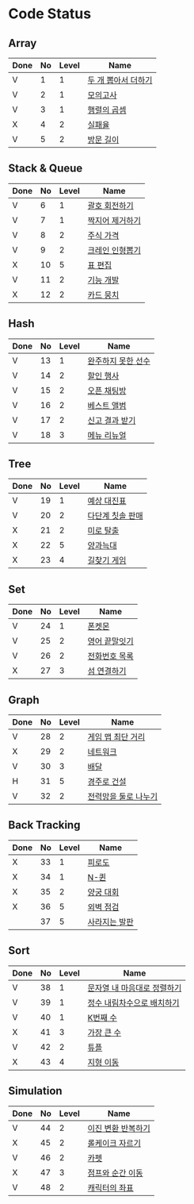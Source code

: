 # Code Status



## Array

| Done | No   | Level | Name                                                         |
| ---- | :--- | ----- | ------------------------------------------------------------ |
| V    | 1    | 1     | [두 개 뽑아서 더하기](https://school.programmers.co.kr/learn/courses/30/lessons/68644) |
| V    | 2    | 1     | [모의고사](https://school.programmers.co.kr/learn/courses/30/lessons/42840) |
| V    | 3    | 1     | [행렬의 곱셈](https://school.programmers.co.kr/learn/courses/30/lessons/12949) |
| X    | 4    | 2     | [실패율](https://school.programmers.co.kr/learn/courses/30/lessons/42889) |
| V    | 5    | 2     | [방문 길이](https://school.programmers.co.kr/learn/courses/30/lessons/49994) |



## Stack & Queue

| Done | No   | Level | Name                                                         |
| ---- | ---- | ----- | ------------------------------------------------------------ |
| V    | 6    | 1     | [괄호 회전하기](https://school.programmers.co.kr/learn/courses/30/lessons/76502) |
| V    | 7    | 1     | [짝지어 제거하기](https://school.programmers.co.kr/learn/courses/30/lessons/12973) |
| V    | 8    | 2     | [주식 가격](https://school.programmers.co.kr/learn/courses/30/lessons/42584) |
| V    | 9    | 2     | [크레인 인형뽑기](https://school.programmers.co.kr/learn/courses/30/lessons/64061) |
| X    | 10   | 5     | [표 편집](https://school.programmers.co.kr/learn/courses/30/lessons/81303) |
| V    | 11   | 2     | [기능 개발](https://school.programmers.co.kr/learn/courses/30/lessons/42586) |
| X    | 12   | 2     | [카드 뭉치](https://school.programmers.co.kr/learn/courses/30/lessons/159994) |



## Hash

| Done | No   | Level | Name                                                         |
| ---- | ---- | ----- | ------------------------------------------------------------ |
| V    | 13   | 1     | [완주하지 못한 선수](https://school.programmers.co.kr/learn/courses/30/lessons/42576) |
| V    | 14   | 2     | [할인 행사](https://school.programmers.co.kr/learn/courses/30/lessons/131127) |
| V    | 15   | 2     | [오픈 채팅방](https://school.programmers.co.kr/learn/courses/30/lessons/42888) |
| V    | 16   | 2     | [베스트 앨범](https://school.programmers.co.kr/learn/courses/30/lessons/42579) |
| V    | 17   | 2     | [신고 결과 받기](https://school.programmers.co.kr/learn/courses/30/lessons/92334) |
| V    | 18   | 3     | [메뉴 리뉴얼](https://school.programmers.co.kr/learn/courses/30/lessons/72411) |



## Tree

|Done| No   | Level | Name                                                         |
| ---- | ---- | ----- | ------------------------------------------------------------ |
|V| 19   | 1     | [예상 대진표](https://school.programmers.co.kr/learn/courses/30/lessons/12985) |
|V| 20   | 2     | [다단계 칫솔 판매](https://school.programmers.co.kr/learn/courses/30/lessons/77486) |
|X| 21   | 2     | [미로 탈출](https://school.programmers.co.kr/learn/courses/30/lessons/159993) |
|X| 22   | 5     | [양과늑대](https://school.programmers.co.kr/learn/courses/30/lessons/92343) |
|X| 23   | 4     | [길찾기 게임](https://school.programmers.co.kr/learn/courses/30/lessons/42892) |


## Set

|Done| No   | Level | Name                                                         |
| ---- | ---- | ----- | ------------------------------------------------------------ |
|V| 24   | 1     | [폰켓몬](https://school.programmers.co.kr/learn/courses/30/lessons/1845) |
|V| 25   | 2     | [영어 끝말잇기](https://school.programmers.co.kr/learn/courses/30/lessons/12981) |
|V| 26   | 2     | [전화번호 목록](https://school.programmers.co.kr/learn/courses/30/lessons/42577) |
|X| 27   | 3     | [섬 연결하기](https://school.programmers.co.kr/learn/courses/30/lessons/42861) |


## Graph

|Done| No   | Level | Name                                                         |
|----| ---- | ----- | ------------------------------------------------------------ |
|V| 28   | 2     | [게임 맵 최단 거리](https://school.programmers.co.kr/learn/courses/30/lessons/1844) |
|X| 29   | 2     | [네트워크](https://school.programmers.co.kr/learn/courses/30/lessons/43162) |
|V| 30   | 3     | [배달](https://school.programmers.co.kr/learn/courses/30/lessons/12978) |
|H| 31   | 5     | [경주로 건설](https://school.programmers.co.kr/learn/courses/30/lessons/67259) |
|V| 32   | 2     | [전력망을 둘로 나누기](https://school.programmers.co.kr/learn/courses/30/lessons/86971) |


## Back Tracking

|Done| No   | Level | Name                                                         |
|----| ---- | ----- | ------------------------------------------------------------ |
|X| 33   | 1     | [피로도](https://school.programmers.co.kr/learn/courses/30/lessons/87946) |
|X| 34   | 1     | [N-퀸](https://school.programmers.co.kr/learn/courses/30/lessons/12952) |
|X| 35   | 2     | [양궁 대회](https://school.programmers.co.kr/learn/courses/30/lessons/92342) |
|X| 36   | 5     | [외벽 점검](https://school.programmers.co.kr/learn/courses/30/lessons/60062) |
|| 37   | 5     | [사라지는 발판](https://school.programmers.co.kr/learn/courses/30/lessons/92345) |


## Sort

|Done| No   | Level | Name                                                         |
|----| ---- | ----- | ------------------------------------------------------------ |
|V| 38   | 1     | [문자열 내 마음대로 정렬하기](https://school.programmers.co.kr/learn/courses/30/lessons/12915) |
|V| 39   | 1     | [정수 내림차수으로 배치하기](https://school.programmers.co.kr/learn/courses/30/lessons/12933) |
|V| 40   | 1     | [K번째 수](https://school.programmers.co.kr/learn/courses/30/lessons/42748) |
|X| 41   | 3     | [가장 큰 수](https://school.programmers.co.kr/learn/courses/30/lessons/42746) |
|V| 42   | 2     | [튜플](https://school.programmers.co.kr/learn/courses/30/lessons/64065) |
|X| 43   | 4     | [지형 이동](https://school.programmers.co.kr/learn/courses/30/lessons/62050) |


## Simulation

|Done| No   | Level | Name                                                         |
|----| ---- | ----- | ------------------------------------------------------------ |
|V| 44   | 2     | [이진 변환 반복하기](https://school.programmers.co.kr/learn/courses/30/lessons/70129) |
|X| 45   | 2     | [롤케이크 자르기](https://school.programmers.co.kr/learn/courses/30/lessons/132265) |
|V| 46   | 2     | [카펫](https://school.programmers.co.kr/learn/courses/30/lessons/42842) |
|X| 47   | 3     | [점프와 순간 이동](https://school.programmers.co.kr/learn/courses/30/lessons/12980) |
|V| 48   | 2     | [캐릭터의 좌표](https://school.programmers.co.kr/learn/courses/30/lessons/120861) |
